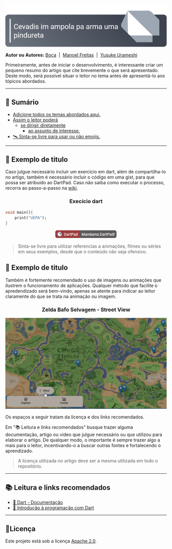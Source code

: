 <img src="https://raw.githubusercontent.com/JosManoel/Dart-Study/main/images/banner.png"> 

<p>

**Autor ou Autores:**
  <a href="https://pt.wikipedia.org/wiki/Hermes_e_Renato">Boça</a> &nbsp;|&nbsp;
  <a href="https://github.com/JosManoel">Manoel Freitas</a> &nbsp;|&nbsp;
  <a href="https://hakushopedia.fandom.com/pt-br/wiki/Yusuke_Urameshi">Yusuke Urameshi</a> 
</p>

Primeiramente, antes de iniciar o desenvolvimento, é interessante criar um pequeno resumo do artigo que cite brevemente o que será apresentado. Deste modo, será possível situar o leitor no tema antes de apresentá-lo aos tópicos abordados.  

***
<h2 id="sumario">🧮 Sumário</h2>
  
  * <a href="#sumario">Adicione todos os temas abordados aqui.</a> 
  * <a href="#sumario">Assim o leitor poderá</a> 
    * <a href="#sumario">se dirigir diretamente</a> 
        * <a href="#sumario">ao assunto de interesse.</a> 
  * <a href="#sumario">🛰️ Sinta-se livre para usar ou não emojis.</a> 

***

<h2 id="exemplo">👋 Exemplo de titulo</h2>

Caso julgue necessário incluir um exercício em dart, além de compartilha-lo no artigo, também é necessário incluir o código em uma gist, para que possa ser atribuído ao DartPad. Caso não saiba como executar o processo, recorra ao passo-a-passo na [wiki](https://github.com/JosManoel/Dart-Study/wiki).

<h3 align="center">Execício dart</h3>

~~~dart
void main(){
    print("UEPA");
}
~~~

<p align="center">
    <a href="https://dartpad.dev/?id=e4fc4aa1698cebc735259936fbddf6d2">
        <img src="https://raw.githubusercontent.com/JosManoel/Dart-Study/main/images/shield.png" height="24">
    </a>
</p>

> Sinta-se livre para utilizar referencias a animações, filmes ou séries em seus exemplos, desde que o conteúdo não seja ofensivo.


<h2 id="exemplo">👋 Exemplo de titulo</h2>
Também é fortemente recomendado o uso de imagens ou animações que ilustrem o funcionamento de aplicações. Qualquer método que facilite o apredendizado será bem-vindo, apenas se atente para indicar ao leitor claramente do que se trata na animação ou imagem.

<h3 align="center">Zelda Bafo Selvagem - Street View</h3>

<img src="https://raw.githubusercontent.com/JosManoel/zeldabotwstreetview/implement_new_UI/assets/images/animation.gif">


Os espaços a seguir tratam da licença e dos links recomendados. 

Em "📚 Leitura e links recomendados" busque trazer alguma documentação, artigo ou vídeo que julgue necessário ou que utilizou para elaborar o artigo. De qualquer modo, o importante é sempre trazer algo a mais para o leitor, incentivando-o a buscar outras fontes e fortalecendo o aprendizado.

>A licença utilizada no artigo deve ser a mesma utilizada em todo o repositório.


***
<h2 id="exemplo"> 📚 Leitura e links recomendados </h2>

* [📝 Dart - Documentação](https://dart.dev/guides)
* [🎯 Introdução à programação com Dart](https://dev.to/madebyluque/introducao-a-programacao-com-dart-aji)

***
<h2 id="exemplo"> 🧾Licença </h2>

Este projeto está sob a licença [Apache 2.0](https://github.com/JosManoel/Dart-Study/blob/main/LICENSE).

